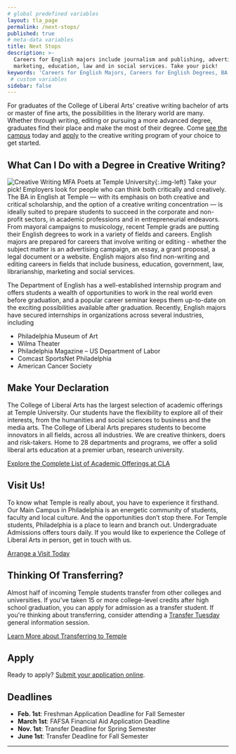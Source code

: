 ```yaml
---
# global predefined variables
layout: tla_page
permalink: /next-stops/
published: true
# meta-data variables
title: Next Stops
description: >-
  Careers for English majors include journalism and publishing, advertising and
  marketing, education, law and in social services. Take your pick!
keywords: 'Careers for English Majors, Careers for English Degrees, BA in English jobs'
 # custom variables
sidebar: false
---
```

For graduates of the College of Liberal Arts’ creative writing bachelor of arts or master of fine arts, the possibilities in the literary world are many. Whether through writing, editing or pursuing a more advanced degree, graduates find their place and make the most of their degree. Come [see the campus](#visit-us) today and [apply](#apply) to the creative writing program of your choice to get started.

## What Can I Do with a Degree in Creative Writing?
![Creative Writing MFA Poets at Temple University]({{site.baseurl}}/media/books.jpg){:.img-left}
Take your pick! Employers look for people who can think both critically and creatively. The BA in English at Temple — with its emphasis on both creative and critical scholarship, and the option of a creative writing concentration — is ideally suited to prepare students to succeed in the corporate and non-profit sectors, in academic professions and in entrepreneurial endeavors. From mayoral campaigns to musicology, recent Temple grads are putting their English degrees to work in a variety of fields and careers. English majors are prepared for careers that involve writing or editing - whether the subject matter is an advertising campaign, an essay, a grant proposal, a legal document or a website. English majors also find non-writing and editing careers in fields that include business, education, government, law, librarianship, marketing and social services.

The Department of English has a well-established internship program and offers students a wealth of opportunities to work in the real world even before graduation, and a popular career seminar keeps them up-to-date on the exciting possibilities available after graduation. Recently, English majors have secured internships in organizations across several industries, including

- Philadelphia Museum of Art
- Wilma Theater
- Philadelphia Magazine
– US Department of Labor
- Comcast SportsNet Philadelphia
- American Cancer Society

## Make Your Declaration
The College of Liberal Arts has the largest selection of academic offerings at Temple University. Our students have the flexibility to explore all of their interests, from the humanities and social sciences to business and the media arts. The College of Liberal Arts prepares students to become innovators in all fields, across all industries. We are creative thinkers, doers and risk-takers. Home to 28 departments and programs, we offer a solid liberal arts education at a premier urban, research university.

[Explore the Complete List of Academic Offerings at CLA](https://www.liberalarts.temple.edu)

## Visit Us!
To know what Temple is really about, you have to experience it firsthand. Our Main Campus in Philadelphia is an energetic community of students, faculty and local culture. And the opportunities don’t stop there. For Temple students, Philadelphia is a place to learn and branch out. Undergraduate Admissions offers tours daily. If you would like to experience the College of Liberal Arts in person, get in touch with us.

[Arrange a Visit Today](http://admissions.temple.edu/visit)

## Thinking Of Transferring?
Almost half of incoming Temple students transfer from other colleges and universities. If you’ve taken 15 or more college-level credits after high school graduation, you can apply for admission as a transfer student.  If you're thinking about transferring, consider attending a [Transfer Tuesday](http://admissions.temple.edu/visit/transfer-tuesday) general information session.

[Learn More about Transferring to Temple](http://admissions.temple.edu/apply/transfer-applicant)

## Apply
Ready to apply? [Submit your application online](http://admissions.temple.edu/apply).

## Deadlines
- **Feb. 1st**: Freshman Application Deadline for Fall Semester
- **March 1st**: FAFSA Financial Aid Application Deadline
- **Nov. 1st**: Transfer Deadline for Spring Semester
- **June 1st**: Transfer Deadline for Fall Semester

___

<script type="text/javascript" src="https://form.jotform.com/jsform/81124588388164"></script>
